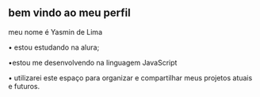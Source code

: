 ## bem vindo ao meu perfil 
meu nome é Yasmin de Lima 

• estou estudando na alura;                

•estou me desenvolvendo na linguagem JavaScript     

• utilizarei este espaço para organizar e compartilhar meus projetos atuais e futuros.

<!--
**F3neco/F3neco** is a ✨ _special_ ✨ repository because its `README.md` (this file) appears on your GitHub profile.

Here are some ideas to get you started:

- 🔭 I’m currently working on ...
- 🌱 I’m currently learning ...
- 👯 I’m looking to collaborate on ...
- 🤔 I’m looking for help with ...
- 💬 Ask me about ...
- 📫 How to reach me: ...
- 😄 Pronouns: ...
- ⚡ Fun fact: ...
-->
